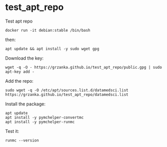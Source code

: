 # test_apt_repo

Test apt repo

```
docker run -it debian:stable /bin/bash
```

then:

```
apt update && apt install -y sudo wget gpg
```

Download the key:

```
wget -q -O - https://grzanka.github.io/test_apt_repo/public.gpg | sudo apt-key add -
```

Add the repo:

```
sudo wget -q -O /etc/apt/sources.list.d/datamedsci.list https://grzanka.github.io/test_apt_repo/datamedsci.list
```

Install the package:

```
apt update
apt install -y pymchelper-convertmc
apt install -y pymchelper-runmc
```

Test it:

```
runmc --version
```
